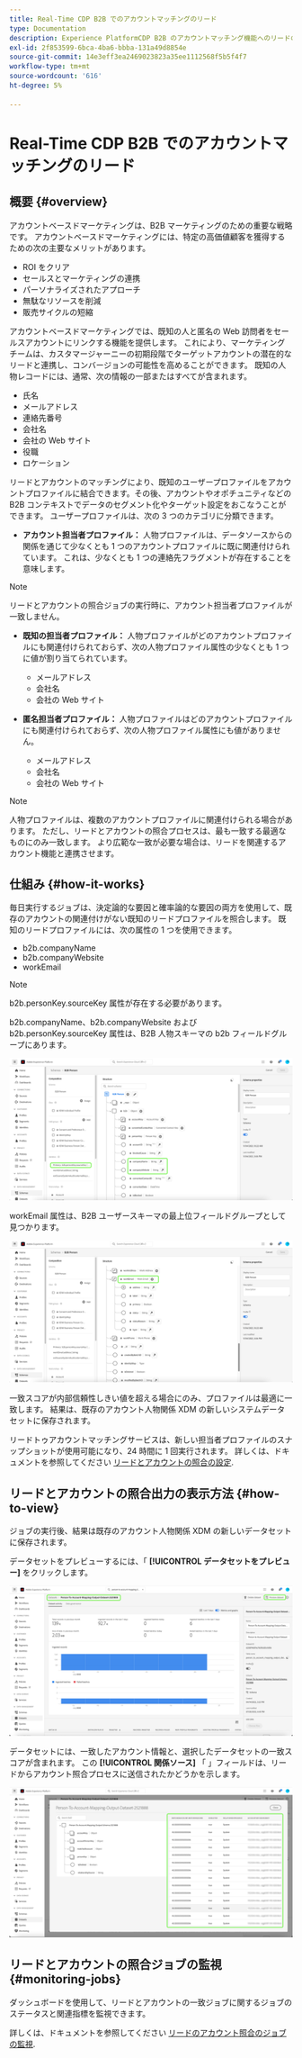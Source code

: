 ```yaml
---
title: Real-Time CDP B2B でのアカウントマッチングのリード
type: Documentation
description: Experience PlatformCDP B2B のアカウントマッチング機能へのリードの概要と詳細。
exl-id: 2f853599-6bca-4ba6-bbba-131a49d8854e
source-git-commit: 14e3eff3ea2469023823a35ee1112568f5b5f4f7
workflow-type: tm+mt
source-wordcount: '616'
ht-degree: 5%

---
```


# Real-Time CDP B2B でのアカウントマッチングのリード

## 概要 {#overview}

アカウントベースドマーケティングは、B2B マーケティングのための重要な戦略です。 アカウントベースドマーケティングには、特定の高価値顧客を獲得するための次の主要なメリットがあります。

- ROI をクリア
- セールスとマーケティングの連携
- パーソナライズされたアプローチ
- 無駄なリソースを削減
- 販売サイクルの短縮

アカウントベースドマーケティングでは、既知の人と匿名の Web 訪問者をセールスアカウントにリンクする機能を提供します。 これにより、マーケティングチームは、カスタマージャーニーの初期段階でターゲットアカウントの潜在的なリードと連携し、コンバージョンの可能性を高めることができます。 既知の人物レコードには、通常、次の情報の一部またはすべてが含まれます。

- 氏名
- メールアドレス
- 連絡先番号
- 会社名
- 会社の Web サイト
- 役職
- ロケーション

リードとアカウントのマッチングにより、既知のユーザープロファイルをアカウントプロファイルに結合できます。その後、アカウントやオポチュニティなどの B2B コンテキストでデータのセグメント化やターゲット設定をおこなうことができます。 ユーザープロファイルは、次の 3 つのカテゴリに分類できます。

- **アカウント担当者プロファイル：** 人物プロファイルは、データソースからの関係を通じて少なくとも 1 つのアカウントプロファイルに既に関連付けられています。 これは、少なくとも 1 つの連絡先フラグメントが存在することを意味します。

>[!NOTE]
>
> リードとアカウントの照合ジョブの実行時に、アカウント担当者プロファイルが一致しません。

- **既知の担当者プロファイル：** 人物プロファイルがどのアカウントプロファイルにも関連付けられておらず、次の人物プロファイル属性の少なくとも 1 つに値が割り当てられています。

   - メールアドレス
   - 会社名
   - 会社の Web サイト

- **匿名担当者プロファイル：** 人物プロファイルはどのアカウントプロファイルにも関連付けられておらず、次の人物プロファイル属性にも値がありません。

   - メールアドレス
   - 会社名
   - 会社の Web サイト

>[!NOTE]
>
> 人物プロファイルは、複数のアカウントプロファイルに関連付けられる場合があります。 ただし、リードとアカウントの照合プロセスは、最も一致する最適なものにのみ一致します。 より広範な一致が必要な場合は、リードを関連するアカウント機能と連携させます。

## 仕組み {#how-it-works}

毎日実行するジョブは、決定論的な要因と確率論的な要因の両方を使用して、既存のアカウントの関連付けがない既知のリードプロファイルを照合します。 既知のリードプロファイルには、次の属性の 1 つを使用できます。

- b2b.companyName
- b2b.companyWebsite
- workEmail

>[!NOTE]
>
> b2b.personKey.sourceKey 属性が存在する必要があります。

b2b.companyName、b2b.companyWebsite および b2b.personKey.sourceKey 属性は、B2B 人物スキーマの b2b フィールドグループにあります。

![属性を示す B2B 人物スキーマ](/help/rtcdp/accounts/images/b2b-person-schema.png)

workEmail 属性は、B2B ユーザースキーマの最上位フィールドグループとして見つかります。

![workEmail を示す B2B 人物スキーマ](/help/rtcdp/accounts/images/b2b-person-workemail.png)

一致スコアが内部信頼性しきい値を超える場合にのみ、プロファイルは最適に一致します。 結果は、既存のアカウント人物関係 XDM の新しいシステムデータセットに保存されます。

リードトゥアカウントマッチングサービスは、新しい担当者プロファイルのスナップショットが使用可能になり、24 時間に 1 回実行されます。 詳しくは、ドキュメントを参照してください [リードとアカウントの照合の設定](/help/rtcdp/accounts/account-profile-ui-guide.md).

## リードとアカウントの照合出力の表示方法 {#how-to-view}

ジョブの実行後、結果は既存のアカウント人物関係 XDM の新しいデータセットに保存されます。

データセットをプレビューするには、「 **[!UICONTROL データセットをプレビュー]** をクリックします。

![新しいデータセット](/help/rtcdp/accounts/images/b2b-dataset-output.png)

データセットには、一致したアカウント情報と、選択したデータセットの一致スコアが含まれます。 この **[!UICONTROL 関係ソース]** 「 」フィールドは、リードからアカウント照合プロセスに送信されたかどうかを示します。

![データセットの信頼性スコアと出力のプレビュー](/help/rtcdp/accounts/images/b2b-dataset-preview.png)

## リードとアカウントの照合ジョブの監視 {#monitoring-jobs}

ダッシュボードを使用して、リードとアカウントの一致ジョブに関するジョブのステータスと関連指標を監視できます。

詳しくは、ドキュメントを参照してください [リードのアカウント照合のジョブの監視](/help/dataflows/ui/b2b/monitor-profile-enrichment.md).
